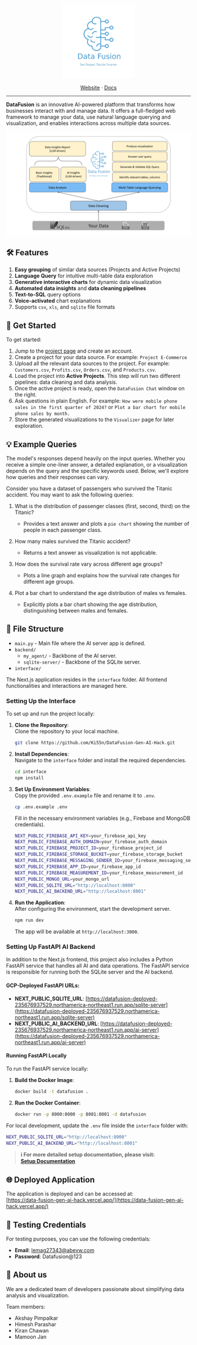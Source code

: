 
<div align="center">

  <a href="https://github.com/Ki55n/DataFusion-Gen-AI-Hack">
    <img src="./docs/logos/datafusion_logo.png" alt="DataFusion" width="200">
  </a>

  <p align="center">
    <!-- <br /> -->
    <a href="https://data-fusion-umber.vercel.app/login">Website</a>
    ·
    <a href="./docs">Docs</a>
  </p>
</div>

---

**DataFusion** is an innovative AI-powered platform that transforms how businesses interact with and manage data. It offers a full-fledged web framework to manage your data, use natural language querying and visualization, and enables interactions across multiple data sources.

<p align="center">
  <img src="./docs/logos/DataFusion_Description.svg"/>
</p>

## 🛠️ Features

1. **Easy grouping** of similar data sources (Projects and Active Projects)
2. **Language Query** for intuitive multi-table data exploration
3. **Generative interactive charts** for dynamic data visualization
4. **Automated data insights** and **data cleaning pipelines**
5. **Text-to-SQL** query options
6. **Voice-activated** chart explanations
7. Supports `csv`, `xls`, and `sqlite` file formats

## 🚀 Get Started

To get started:

1. Jump to the [project page](project/page/link) and create an account.
2. Create a project for your data source. For example: `Project E-Commerce`
3. Upload all the relevant data sources to the project. For example: `Customers.csv`, `Profits.csv`, `Orders.csv`, and `Products.csv`.
4. Load the project into **Active Projects**. This step will run two different pipelines: data cleaning and data analysis.
5. Once the active project is ready, open the `DataFusion Chat` window on the right.
6. Ask questions in plain English. For example: `How were mobile phone sales in the first quarter of 2024?` or `Plot a bar chart for mobile phone sales by month.`
7. Store the generated visualizations to the `Visualizer` page for later exploration.

## 💡 Example Queries

The model's responses depend heavily on the input queries. Whether you receive a simple one-liner answer, a detailed explanation, or a visualization depends on the query and the specific keywords used. Below, we'll explore how queries and their responses can vary.

Consider you have a dataset of passengers who survived the Titanic accident. You may want to ask the following queries:

1. What is the distribution of passenger classes (first, second, third) on the Titanic?

   - Provides a text answer and plots a `pie chart` showing the number of people in each passenger class.

2. How many males survived the Titanic accident?

   - Returns a text answer as visualization is not applicable.

3. How does the survival rate vary across different age groups?

   - Plots a line graph and explains how the survival rate changes for different age groups.

4. Plot a bar chart to understand the age distribution of males vs females.
   - Explicitly plots a bar chart showing the age distribution, distinguishing between males and females.

## 📂 File Structure

- `main.py` - Main file where the AI server app is defined.
- `backend/`
  - `my_agent/` - Backbone of the AI server.
  - `sqlite-server/` - Backbone of the SQLite server.
- `interface/`

The Next.js application resides in the `interface` folder. All frontend functionalities and interactions are managed here.

### Setting Up the Interface

To set up and run the project locally:

1. **Clone the Repository**:  
   Clone the repository to your local machine.

   ```bash
   git clone https://github.com/Ki55n/DataFusion-Gen-AI-Hack.git
   ```

2. **Install Dependencies**:  
   Navigate to the `interface` folder and install the required dependencies.

   ```bash
   cd interface
   npm install
   ```

3. **Set Up Environment Variables**:  
   Copy the provided `.env.example` file and rename it to `.env`.

   ```bash
   cp .env.example .env
   ```

   Fill in the necessary environment variables (e.g., Firebase and MongoDB credentials).

   ```bash
   NEXT_PUBLIC_FIREBASE_API_KEY=your_firebase_api_key
   NEXT_PUBLIC_FIREBASE_AUTH_DOMAIN=your_firebase_auth_domain
   NEXT_PUBLIC_FIREBASE_PROJECT_ID=your_firebase_project_id
   NEXT_PUBLIC_FIREBASE_STORAGE_BUCKET=your_firebase_storage_bucket
   NEXT_PUBLIC_FIREBASE_MESSAGING_SENDER_ID=your_firebase_messaging_sender_id
   NEXT_PUBLIC_FIREBASE_APP_ID=your_firebase_app_id
   NEXT_PUBLIC_FIREBASE_MEASUREMENT_ID=your_firebase_measurement_id
   NEXT_PUBLIC_MONGO_URL=your_mongo_url
   NEXT_PUBLIC_SQLITE_URL="http://localhost:8000"
   NEXT_PUBLIC_AI_BACKEND_URL="http://localhost:8001"
   ```

4. **Run the Application**:  
   After configuring the environment, start the development server.

   ```bash
   npm run dev
   ```

   The app will be available at `http://localhost:3000`.

### Setting Up FastAPI AI Backend

In addition to the Next.js frontend, this project also includes a Python FastAPI service that handles all AI and data operations. The FastAPI service is responsible for running both the SQLite server and the AI backend.

#### GCP-Deployed FastAPI URLs:

- **NEXT_PUBLIC_SQLITE_URL**: [https://datafusion-deployed-235676937529.northamerica-northeast1.run.app/sqlite-server](https://datafusion-deployed-235676937529.northamerica-northeast1.run.app/sqlite-server)
- **NEXT_PUBLIC_AI_BACKEND_URL**: [https://datafusion-deployed-235676937529.northamerica-northeast1.run.app/ai-server](https://datafusion-deployed-235676937529.northamerica-northeast1.run.app/ai-server)

#### Running FastAPI Locally

To run the FastAPI service locally:

1. **Build the Docker Image**:

   ```bash
   docker build -t datafusion .
   ```

2. **Run the Docker Container**:

   ```bash
   docker run -p 8000:8000 -p 8001:8001 -d datafusion
   ```

For local development, update the `.env` file inside the `interface` folder with:

```bash
NEXT_PUBLIC_SQLITE_URL="http://localhost:8000"
NEXT_PUBLIC_AI_BACKEND_URL="http://localhost:8001"
```

> **ℹ️ For more detailed setup documentation, please visit:**  
> [**Setup Documentation**](https://github.com/himeshparashar/DataFusion-Gen-AI-Hack/tree/main/docs)

## 🌐 Deployed Application

The application is deployed and can be accessed at:  
[https://data-fusion-gen-ai-hack.vercel.app/](https://data-fusion-gen-ai-hack.vercel.app/)

## 🧪 Testing Credentials

For testing purposes, you can use the following credentials:

- **Email**: lemag27343@abevw.com
- **Password**: Datafusion@123

## 📖 About us

We are a dedicated team of developers passionate about simplifying data analysis and visualization.

Team members:

- Akshay Pimpalkar
- Himesh Parashar
- Kiran Chawan
- Mamoon Jan
